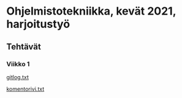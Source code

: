 # Ohjelmistotekniikka, kevät 2021, harjoitustyö

## Tehtävät

### Viikko 1

[gitlog.txt](https://github.com/TopiasHarjunpaa/ot-harjoitustyo/blob/main/laskarit/viikko1/gitlog.txt)

[komentorivi.txt](https://github.com/TopiasHarjunpaa/ot-harjoitustyo/blob/main/laskarit/viikko1/komentorivi.txt)
